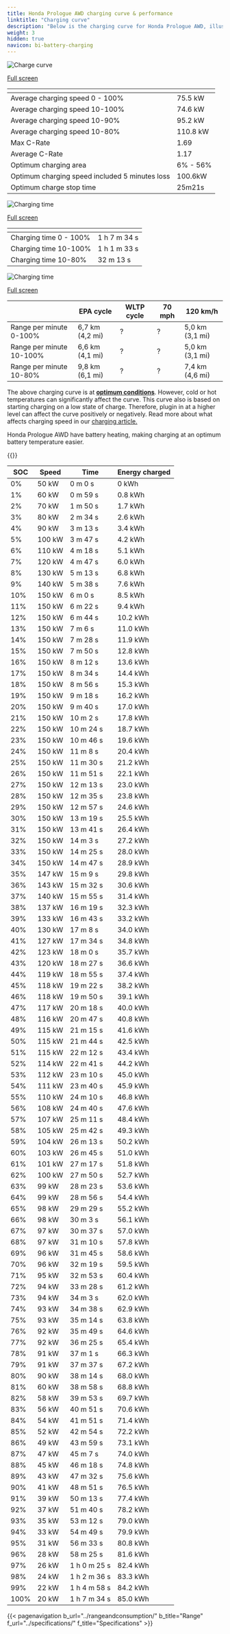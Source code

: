 ```yaml
---
title: Honda Prologue AWD charging curve & performance
linktitle: "Charging curve"
description: "Below is the charging curve for Honda Prologue AWD, illustrating the charging speed at various battery levels. Additionally, graphs for range and time provide comprehensive details on charging performance."
weight: 3
hidden: true
navicon: bi-battery-charging
---
```

<!-- markdownlint-disable MD033 -->
<!-- markdownlint-disable MD010 -->
<img src="/images/models/honda/prologue/prologue_awd/chargingcurve.svg" alt="Charge curve" class="img-fluid">

[Full screen](/images/models/honda/prologue/prologue_awd/chargingcurve.svg)


<div class="table-responsive">
<table class="table table-striped border">
	<thead>
		<tr>
			<th>
			</th>
			<th>
			</th>
		</tr>
	</thead>
	<tbody>
		<tr>
			<td>
				Average charging speed 0 - 100%
			</td>
			<td>
				75.5 kW
			</td>
		</tr>
		<tr>
			<td>
				Average charging speed 10-100%
			</td>
			<td>
				74.6 kW
			</td>
		</tr>
		<tr>
			<td>
				Average charging speed 10-90%
			</td>
			<td>
				95.2 kW
			</td>
		</tr>
		<tr>
			<td>
				Average charging speed 10-80%
			</td>
			<td>
				110.8 kW
			</td>
		</tr>
		<tr>
			<td>
				Max C-Rate
			</td>
			<td>
				1.69
			</td>
		</tr>
		<tr>
			<td>
				Average C-Rate
			</td>
			<td>
				1.17
			</td>
		</tr>
		<tr>
			<td>
				Optimum charging area
			</td>
			<td>
				6% - 56%
			</td>
		</tr>
		<tr>
			<td>
				Optimum charging speed included 5 minutes loss
			</td>
			<td>
				100.6kW
			</td>
		</tr>
		<tr>
			<td>
				Optimum charge stop time
			</td>
			<td>
				25m21s
			</td>
		</tr>
	</tbody>
</table>
</div>
<img src="/images/models/honda/prologue/prologue_awd/chargingtime.svg" alt="Charging time" class="img-fluid">

[Full screen](/images/models/honda/prologue/prologue_awd/chargingtime.svg)
<div class="table-responsive">
<table class="table table-striped border">
	<thead>
		<tr>
			<th>
			</th>
			<th>
			</th>
		</tr>
	</thead>
	<tbody>
		<tr>
			<td>
				Charging time 0 - 100%
			</td>
			<td>
				1 h 7 m 34 s
			</td>
		</tr>
		<tr>
			<td>
				Charging time 10-100%
			</td>
			<td>
				1 h 1 m 33 s
			</td>
		</tr>
		<tr>
			<td>
				Charging time 10-80%
			</td>
			<td>
				 32 m 13 s
			</td>
		</tr>
	</tbody>
</table>
</div>
<img src="/images/models/honda/prologue/prologue_awd/chargerangespeed.svg" alt="Charging time" class="img-fluid">

[Full screen](/images/models/honda/prologue/prologue_awd/chargerangespeed.svg)
<div class="table-responsive">
<table class="table table-striped border">
	<thead>
		<tr>
			<th>
			</th>
			<th>
				EPA cycle
			</th>
			<th>
				WLTP cycle
			</th>
			<th>
				70 mph
			</th>
			<th>
				120 km/h
			</th>
		</tr>
	</thead>
	<tbody>
		<tr>
			<td>
				Range per minute 0-100%
			</td>
			<td>
				6,7 km (4,2 mi)
			</td>
			<td>
				?
			</td>
			<td>
				?
			</td>
			<td>
				5,0 km (3,1 mi)
			</td>
		</tr>
		<tr>
			<td>
				Range per minute 10-100%
			</td>
			<td>
				6,6 km (4,1 mi)
			</td>
			<td>
				?
			</td>
			<td>
				?
			</td>
			<td>
				5,0 km (3,1 mi)
			</td>
		</tr>
		<tr>
			<td>
				Range per minute 10-80%
			</td>
			<td>
				9,8 km (6,1 mi)
			</td>
			<td>
				?
			</td>
			<td>
				?
			</td>
			<td>
				7,4 km (4,6 mi)
			</td>
		</tr>
	</tbody>
</table>
</div>


The above charging curve is at **[optimum conditions](../../../../../technology/battery/charging/#temperature)**. However, cold or hot temperatures can significantly affect the curve. This curve also is based on starting charging on a low state of charge. Therefore, plugin in at a higher level can affect the curve positively or negatively. Read more about what affects charging speed in our [charging article.](../../../../../technology/battery/charging/)


Honda Prologue AWD have battery heating, making charging at an optimum battery temperature easier.


{{<evkxdisplayaddarticle />}}
<div class="table-responsive">
<table class="table table-striped border">
	<thead>
		<tr>
			<th>
				SOC
			</th>
			<th>
				Speed
			</th>
			<th>
				Time
			</th>
			<th>
				Energy charged
			</th>
		</tr>
	</thead>
	<tbody>
		<tr>
			<td>
				0%
			</td>
			<td>
				50 kW
			</td>
			<td>
				 0 m 0 s
			</td>
			<td>
				0 kWh
			</td>
		</tr>
		<tr>
			<td>
				1%
			</td>
			<td>
				60 kW
			</td>
			<td>
				 0 m 59 s
			</td>
			<td>
				0.8 kWh
			</td>
		</tr>
		<tr>
			<td>
				2%
			</td>
			<td>
				70 kW
			</td>
			<td>
				 1 m 50 s
			</td>
			<td>
				1.7 kWh
			</td>
		</tr>
		<tr>
			<td>
				3%
			</td>
			<td>
				80 kW
			</td>
			<td>
				 2 m 34 s
			</td>
			<td>
				2.6 kWh
			</td>
		</tr>
		<tr>
			<td>
				4%
			</td>
			<td>
				90 kW
			</td>
			<td>
				 3 m 13 s
			</td>
			<td>
				3.4 kWh
			</td>
		</tr>
		<tr>
			<td>
				5%
			</td>
			<td>
				100 kW
			</td>
			<td>
				 3 m 47 s
			</td>
			<td>
				4.2 kWh
			</td>
		</tr>
		<tr>
			<td>
				6%
			</td>
			<td>
				110 kW
			</td>
			<td>
				 4 m 18 s
			</td>
			<td>
				5.1 kWh
			</td>
		</tr>
		<tr>
			<td>
				7%
			</td>
			<td>
				120 kW
			</td>
			<td>
				 4 m 47 s
			</td>
			<td>
				6.0 kWh
			</td>
		</tr>
		<tr>
			<td>
				8%
			</td>
			<td>
				130 kW
			</td>
			<td>
				 5 m 13 s
			</td>
			<td>
				6.8 kWh
			</td>
		</tr>
		<tr>
			<td>
				9%
			</td>
			<td>
				140 kW
			</td>
			<td>
				 5 m 38 s
			</td>
			<td>
				7.6 kWh
			</td>
		</tr>
		<tr>
			<td>
				10%
			</td>
			<td>
				150 kW
			</td>
			<td>
				 6 m 0 s
			</td>
			<td>
				8.5 kWh
			</td>
		</tr>
		<tr>
			<td>
				11%
			</td>
			<td>
				150 kW
			</td>
			<td>
				 6 m 22 s
			</td>
			<td>
				9.4 kWh
			</td>
		</tr>
		<tr>
			<td>
				12%
			</td>
			<td>
				150 kW
			</td>
			<td>
				 6 m 44 s
			</td>
			<td>
				10.2 kWh
			</td>
		</tr>
		<tr>
			<td>
				13%
			</td>
			<td>
				150 kW
			</td>
			<td>
				 7 m 6 s
			</td>
			<td>
				11.0 kWh
			</td>
		</tr>
		<tr>
			<td>
				14%
			</td>
			<td>
				150 kW
			</td>
			<td>
				 7 m 28 s
			</td>
			<td>
				11.9 kWh
			</td>
		</tr>
		<tr>
			<td>
				15%
			</td>
			<td>
				150 kW
			</td>
			<td>
				 7 m 50 s
			</td>
			<td>
				12.8 kWh
			</td>
		</tr>
		<tr>
			<td>
				16%
			</td>
			<td>
				150 kW
			</td>
			<td>
				 8 m 12 s
			</td>
			<td>
				13.6 kWh
			</td>
		</tr>
		<tr>
			<td>
				17%
			</td>
			<td>
				150 kW
			</td>
			<td>
				 8 m 34 s
			</td>
			<td>
				14.4 kWh
			</td>
		</tr>
		<tr>
			<td>
				18%
			</td>
			<td>
				150 kW
			</td>
			<td>
				 8 m 56 s
			</td>
			<td>
				15.3 kWh
			</td>
		</tr>
		<tr>
			<td>
				19%
			</td>
			<td>
				150 kW
			</td>
			<td>
				 9 m 18 s
			</td>
			<td>
				16.2 kWh
			</td>
		</tr>
		<tr>
			<td>
				20%
			</td>
			<td>
				150 kW
			</td>
			<td>
				 9 m 40 s
			</td>
			<td>
				17.0 kWh
			</td>
		</tr>
		<tr>
			<td>
				21%
			</td>
			<td>
				150 kW
			</td>
			<td>
				 10 m 2 s
			</td>
			<td>
				17.8 kWh
			</td>
		</tr>
		<tr>
			<td>
				22%
			</td>
			<td>
				150 kW
			</td>
			<td>
				 10 m 24 s
			</td>
			<td>
				18.7 kWh
			</td>
		</tr>
		<tr>
			<td>
				23%
			</td>
			<td>
				150 kW
			</td>
			<td>
				 10 m 46 s
			</td>
			<td>
				19.6 kWh
			</td>
		</tr>
		<tr>
			<td>
				24%
			</td>
			<td>
				150 kW
			</td>
			<td>
				 11 m 8 s
			</td>
			<td>
				20.4 kWh
			</td>
		</tr>
		<tr>
			<td>
				25%
			</td>
			<td>
				150 kW
			</td>
			<td>
				 11 m 30 s
			</td>
			<td>
				21.2 kWh
			</td>
		</tr>
		<tr>
			<td>
				26%
			</td>
			<td>
				150 kW
			</td>
			<td>
				 11 m 51 s
			</td>
			<td>
				22.1 kWh
			</td>
		</tr>
		<tr>
			<td>
				27%
			</td>
			<td>
				150 kW
			</td>
			<td>
				 12 m 13 s
			</td>
			<td>
				23.0 kWh
			</td>
		</tr>
		<tr>
			<td>
				28%
			</td>
			<td>
				150 kW
			</td>
			<td>
				 12 m 35 s
			</td>
			<td>
				23.8 kWh
			</td>
		</tr>
		<tr>
			<td>
				29%
			</td>
			<td>
				150 kW
			</td>
			<td>
				 12 m 57 s
			</td>
			<td>
				24.6 kWh
			</td>
		</tr>
		<tr>
			<td>
				30%
			</td>
			<td>
				150 kW
			</td>
			<td>
				 13 m 19 s
			</td>
			<td>
				25.5 kWh
			</td>
		</tr>
		<tr>
			<td>
				31%
			</td>
			<td>
				150 kW
			</td>
			<td>
				 13 m 41 s
			</td>
			<td>
				26.4 kWh
			</td>
		</tr>
		<tr>
			<td>
				32%
			</td>
			<td>
				150 kW
			</td>
			<td>
				 14 m 3 s
			</td>
			<td>
				27.2 kWh
			</td>
		</tr>
		<tr>
			<td>
				33%
			</td>
			<td>
				150 kW
			</td>
			<td>
				 14 m 25 s
			</td>
			<td>
				28.0 kWh
			</td>
		</tr>
		<tr>
			<td>
				34%
			</td>
			<td>
				150 kW
			</td>
			<td>
				 14 m 47 s
			</td>
			<td>
				28.9 kWh
			</td>
		</tr>
		<tr>
			<td>
				35%
			</td>
			<td>
				147 kW
			</td>
			<td>
				 15 m 9 s
			</td>
			<td>
				29.8 kWh
			</td>
		</tr>
		<tr>
			<td>
				36%
			</td>
			<td>
				143 kW
			</td>
			<td>
				 15 m 32 s
			</td>
			<td>
				30.6 kWh
			</td>
		</tr>
		<tr>
			<td>
				37%
			</td>
			<td>
				140 kW
			</td>
			<td>
				 15 m 55 s
			</td>
			<td>
				31.4 kWh
			</td>
		</tr>
		<tr>
			<td>
				38%
			</td>
			<td>
				137 kW
			</td>
			<td>
				 16 m 19 s
			</td>
			<td>
				32.3 kWh
			</td>
		</tr>
		<tr>
			<td>
				39%
			</td>
			<td>
				133 kW
			</td>
			<td>
				 16 m 43 s
			</td>
			<td>
				33.2 kWh
			</td>
		</tr>
		<tr>
			<td>
				40%
			</td>
			<td>
				130 kW
			</td>
			<td>
				 17 m 8 s
			</td>
			<td>
				34.0 kWh
			</td>
		</tr>
		<tr>
			<td>
				41%
			</td>
			<td>
				127 kW
			</td>
			<td>
				 17 m 34 s
			</td>
			<td>
				34.8 kWh
			</td>
		</tr>
		<tr>
			<td>
				42%
			</td>
			<td>
				123 kW
			</td>
			<td>
				 18 m 0 s
			</td>
			<td>
				35.7 kWh
			</td>
		</tr>
		<tr>
			<td>
				43%
			</td>
			<td>
				120 kW
			</td>
			<td>
				 18 m 27 s
			</td>
			<td>
				36.6 kWh
			</td>
		</tr>
		<tr>
			<td>
				44%
			</td>
			<td>
				119 kW
			</td>
			<td>
				 18 m 55 s
			</td>
			<td>
				37.4 kWh
			</td>
		</tr>
		<tr>
			<td>
				45%
			</td>
			<td>
				118 kW
			</td>
			<td>
				 19 m 22 s
			</td>
			<td>
				38.2 kWh
			</td>
		</tr>
		<tr>
			<td>
				46%
			</td>
			<td>
				118 kW
			</td>
			<td>
				 19 m 50 s
			</td>
			<td>
				39.1 kWh
			</td>
		</tr>
		<tr>
			<td>
				47%
			</td>
			<td>
				117 kW
			</td>
			<td>
				 20 m 18 s
			</td>
			<td>
				40.0 kWh
			</td>
		</tr>
		<tr>
			<td>
				48%
			</td>
			<td>
				116 kW
			</td>
			<td>
				 20 m 47 s
			</td>
			<td>
				40.8 kWh
			</td>
		</tr>
		<tr>
			<td>
				49%
			</td>
			<td>
				115 kW
			</td>
			<td>
				 21 m 15 s
			</td>
			<td>
				41.6 kWh
			</td>
		</tr>
		<tr>
			<td>
				50%
			</td>
			<td>
				115 kW
			</td>
			<td>
				 21 m 44 s
			</td>
			<td>
				42.5 kWh
			</td>
		</tr>
		<tr>
			<td>
				51%
			</td>
			<td>
				115 kW
			</td>
			<td>
				 22 m 12 s
			</td>
			<td>
				43.4 kWh
			</td>
		</tr>
		<tr>
			<td>
				52%
			</td>
			<td>
				114 kW
			</td>
			<td>
				 22 m 41 s
			</td>
			<td>
				44.2 kWh
			</td>
		</tr>
		<tr>
			<td>
				53%
			</td>
			<td>
				112 kW
			</td>
			<td>
				 23 m 10 s
			</td>
			<td>
				45.0 kWh
			</td>
		</tr>
		<tr>
			<td>
				54%
			</td>
			<td>
				111 kW
			</td>
			<td>
				 23 m 40 s
			</td>
			<td>
				45.9 kWh
			</td>
		</tr>
		<tr>
			<td>
				55%
			</td>
			<td>
				110 kW
			</td>
			<td>
				 24 m 10 s
			</td>
			<td>
				46.8 kWh
			</td>
		</tr>
		<tr>
			<td>
				56%
			</td>
			<td>
				108 kW
			</td>
			<td>
				 24 m 40 s
			</td>
			<td>
				47.6 kWh
			</td>
		</tr>
		<tr>
			<td>
				57%
			</td>
			<td>
				107 kW
			</td>
			<td>
				 25 m 11 s
			</td>
			<td>
				48.4 kWh
			</td>
		</tr>
		<tr>
			<td>
				58%
			</td>
			<td>
				105 kW
			</td>
			<td>
				 25 m 42 s
			</td>
			<td>
				49.3 kWh
			</td>
		</tr>
		<tr>
			<td>
				59%
			</td>
			<td>
				104 kW
			</td>
			<td>
				 26 m 13 s
			</td>
			<td>
				50.2 kWh
			</td>
		</tr>
		<tr>
			<td>
				60%
			</td>
			<td>
				103 kW
			</td>
			<td>
				 26 m 45 s
			</td>
			<td>
				51.0 kWh
			</td>
		</tr>
		<tr>
			<td>
				61%
			</td>
			<td>
				101 kW
			</td>
			<td>
				 27 m 17 s
			</td>
			<td>
				51.8 kWh
			</td>
		</tr>
		<tr>
			<td>
				62%
			</td>
			<td>
				100 kW
			</td>
			<td>
				 27 m 50 s
			</td>
			<td>
				52.7 kWh
			</td>
		</tr>
		<tr>
			<td>
				63%
			</td>
			<td>
				99 kW
			</td>
			<td>
				 28 m 23 s
			</td>
			<td>
				53.6 kWh
			</td>
		</tr>
		<tr>
			<td>
				64%
			</td>
			<td>
				99 kW
			</td>
			<td>
				 28 m 56 s
			</td>
			<td>
				54.4 kWh
			</td>
		</tr>
		<tr>
			<td>
				65%
			</td>
			<td>
				98 kW
			</td>
			<td>
				 29 m 29 s
			</td>
			<td>
				55.2 kWh
			</td>
		</tr>
		<tr>
			<td>
				66%
			</td>
			<td>
				98 kW
			</td>
			<td>
				 30 m 3 s
			</td>
			<td>
				56.1 kWh
			</td>
		</tr>
		<tr>
			<td>
				67%
			</td>
			<td>
				97 kW
			</td>
			<td>
				 30 m 37 s
			</td>
			<td>
				57.0 kWh
			</td>
		</tr>
		<tr>
			<td>
				68%
			</td>
			<td>
				97 kW
			</td>
			<td>
				 31 m 10 s
			</td>
			<td>
				57.8 kWh
			</td>
		</tr>
		<tr>
			<td>
				69%
			</td>
			<td>
				96 kW
			</td>
			<td>
				 31 m 45 s
			</td>
			<td>
				58.6 kWh
			</td>
		</tr>
		<tr>
			<td>
				70%
			</td>
			<td>
				96 kW
			</td>
			<td>
				 32 m 19 s
			</td>
			<td>
				59.5 kWh
			</td>
		</tr>
		<tr>
			<td>
				71%
			</td>
			<td>
				95 kW
			</td>
			<td>
				 32 m 53 s
			</td>
			<td>
				60.4 kWh
			</td>
		</tr>
		<tr>
			<td>
				72%
			</td>
			<td>
				94 kW
			</td>
			<td>
				 33 m 28 s
			</td>
			<td>
				61.2 kWh
			</td>
		</tr>
		<tr>
			<td>
				73%
			</td>
			<td>
				94 kW
			</td>
			<td>
				 34 m 3 s
			</td>
			<td>
				62.0 kWh
			</td>
		</tr>
		<tr>
			<td>
				74%
			</td>
			<td>
				93 kW
			</td>
			<td>
				 34 m 38 s
			</td>
			<td>
				62.9 kWh
			</td>
		</tr>
		<tr>
			<td>
				75%
			</td>
			<td>
				93 kW
			</td>
			<td>
				 35 m 14 s
			</td>
			<td>
				63.8 kWh
			</td>
		</tr>
		<tr>
			<td>
				76%
			</td>
			<td>
				92 kW
			</td>
			<td>
				 35 m 49 s
			</td>
			<td>
				64.6 kWh
			</td>
		</tr>
		<tr>
			<td>
				77%
			</td>
			<td>
				92 kW
			</td>
			<td>
				 36 m 25 s
			</td>
			<td>
				65.4 kWh
			</td>
		</tr>
		<tr>
			<td>
				78%
			</td>
			<td>
				91 kW
			</td>
			<td>
				 37 m 1 s
			</td>
			<td>
				66.3 kWh
			</td>
		</tr>
		<tr>
			<td>
				79%
			</td>
			<td>
				91 kW
			</td>
			<td>
				 37 m 37 s
			</td>
			<td>
				67.2 kWh
			</td>
		</tr>
		<tr>
			<td>
				80%
			</td>
			<td>
				90 kW
			</td>
			<td>
				 38 m 14 s
			</td>
			<td>
				68.0 kWh
			</td>
		</tr>
		<tr>
			<td>
				81%
			</td>
			<td>
				60 kW
			</td>
			<td>
				 38 m 58 s
			</td>
			<td>
				68.8 kWh
			</td>
		</tr>
		<tr>
			<td>
				82%
			</td>
			<td>
				58 kW
			</td>
			<td>
				 39 m 53 s
			</td>
			<td>
				69.7 kWh
			</td>
		</tr>
		<tr>
			<td>
				83%
			</td>
			<td>
				56 kW
			</td>
			<td>
				 40 m 51 s
			</td>
			<td>
				70.6 kWh
			</td>
		</tr>
		<tr>
			<td>
				84%
			</td>
			<td>
				54 kW
			</td>
			<td>
				 41 m 51 s
			</td>
			<td>
				71.4 kWh
			</td>
		</tr>
		<tr>
			<td>
				85%
			</td>
			<td>
				52 kW
			</td>
			<td>
				 42 m 54 s
			</td>
			<td>
				72.2 kWh
			</td>
		</tr>
		<tr>
			<td>
				86%
			</td>
			<td>
				49 kW
			</td>
			<td>
				 43 m 59 s
			</td>
			<td>
				73.1 kWh
			</td>
		</tr>
		<tr>
			<td>
				87%
			</td>
			<td>
				47 kW
			</td>
			<td>
				 45 m 7 s
			</td>
			<td>
				74.0 kWh
			</td>
		</tr>
		<tr>
			<td>
				88%
			</td>
			<td>
				45 kW
			</td>
			<td>
				 46 m 18 s
			</td>
			<td>
				74.8 kWh
			</td>
		</tr>
		<tr>
			<td>
				89%
			</td>
			<td>
				43 kW
			</td>
			<td>
				 47 m 32 s
			</td>
			<td>
				75.6 kWh
			</td>
		</tr>
		<tr>
			<td>
				90%
			</td>
			<td>
				41 kW
			</td>
			<td>
				 48 m 51 s
			</td>
			<td>
				76.5 kWh
			</td>
		</tr>
		<tr>
			<td>
				91%
			</td>
			<td>
				39 kW
			</td>
			<td>
				 50 m 13 s
			</td>
			<td>
				77.4 kWh
			</td>
		</tr>
		<tr>
			<td>
				92%
			</td>
			<td>
				37 kW
			</td>
			<td>
				 51 m 40 s
			</td>
			<td>
				78.2 kWh
			</td>
		</tr>
		<tr>
			<td>
				93%
			</td>
			<td>
				35 kW
			</td>
			<td>
				 53 m 12 s
			</td>
			<td>
				79.0 kWh
			</td>
		</tr>
		<tr>
			<td>
				94%
			</td>
			<td>
				33 kW
			</td>
			<td>
				 54 m 49 s
			</td>
			<td>
				79.9 kWh
			</td>
		</tr>
		<tr>
			<td>
				95%
			</td>
			<td>
				31 kW
			</td>
			<td>
				 56 m 33 s
			</td>
			<td>
				80.8 kWh
			</td>
		</tr>
		<tr>
			<td>
				96%
			</td>
			<td>
				28 kW
			</td>
			<td>
				 58 m 25 s
			</td>
			<td>
				81.6 kWh
			</td>
		</tr>
		<tr>
			<td>
				97%
			</td>
			<td>
				26 kW
			</td>
			<td>
				1 h 0 m 25 s
			</td>
			<td>
				82.4 kWh
			</td>
		</tr>
		<tr>
			<td>
				98%
			</td>
			<td>
				24 kW
			</td>
			<td>
				1 h 2 m 36 s
			</td>
			<td>
				83.3 kWh
			</td>
		</tr>
		<tr>
			<td>
				99%
			</td>
			<td>
				22 kW
			</td>
			<td>
				1 h 4 m 58 s
			</td>
			<td>
				84.2 kWh
			</td>
		</tr>
		<tr>
			<td>
				100%
			</td>
			<td>
				20 kW
			</td>
			<td>
				1 h 7 m 34 s
			</td>
			<td>
				85.0 kWh
			</td>
		</tr>
	</tbody>
</table>
</div>


{{< pagenavigation b_url="../rangeandconsumption/" b_title="Range" f_url="../specifications/" f_title="Specifications" >}}
